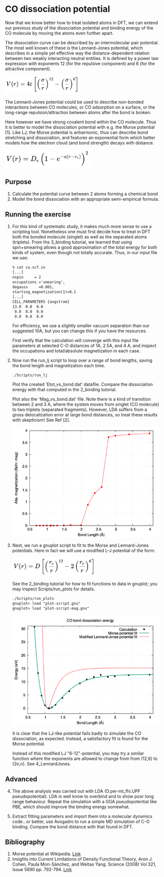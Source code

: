 # CO dissociation potential

Now that we know better how to treat isolated atoms in DFT, we can extend our previous study of the dissociation potential and binding energy of the CO molecule by moving the atoms even further apart.

The dissociation curve can be described by an intermolecular pair potential. The most well known of these is the Lennard-Jones potential, which describes in a simple yet effective way the distance-dependent relation between two weakly interacting neutral entities. It is defined by a power law expression with exponents 12 (for the repulsive component) and 6 (for the attractive component).

<img src="Ref/eqn_LJ.png" height="60"/>

The Lennard-Jones potential could be used to describe non-bonded interactions between CO molecules, or CO adsorption on a surface, or the long-range repulsion/attraction between atoms after the bond is broken.

Here however we have strong covalent bond within the CO molecule. Thus it is better to model the dissociation potential with e.g. the Morse potential [1]. Like LJ, the Morse potential is anharmonic, thus can describe bond stretching and dissociation, and features an exponential form which better  models how the electron cloud (and bond strength) decays with distance.

<img src="Ref/eqn_morse.png" height="60"/>

## Purpose
  1. Calculate the potential curve between 2 atoms forming a chemical bond
  2. Model the bond dissociation with an appropriate semi-empirical formula.

## Running the exercise
  1. For this kind of systematic study, it makes much more sense to use a scripting tool. Nonetheless one must first decide how to treat in DFT both the bonded molecule (singlet) as well as the separated atoms (triplets). From the 3_binding tutorial, we learned that using spin+smearing allows a good approximation of the total energy for both kinds of system, even though not totally accurate. Thus, in our input file we use:
     ```
     % cat co.scf.in
     [...]
     nspin     = 2
     occupations ='smearing',
     degauss     =0.001,
     starting_magnetization(1)=0.1
     [...]
     CELL_PARAMETERS {angstrom}
     13.0  0.0  0.0
      0.0  8.0  0.0
      0.0  0.0  8.0
     ```
     For efficiency, we use a slightly smaller vacuum separation than our suggested 10A, but you can change this if you have the resources.

     First verify that the calculation will converge with this input file parameters at selected C-O distances of 1A, 2.5A, and 4 A, and inspect the occupations and total/absolute magnetization in each case.

  2. Now run the run_lj script to loop over a range of bond lengths, saving the bond length and magnetization each time.
     ```
     ./Scripts/run_lj
     ```
     Plot the created 'Etot_vs_bond.dat' datafile. Compare the dissociation energy with that computed in the 2_binding tutorial.

     Plot also the 'Mag_vs_bond.dat' file. Note there is a kind of transition between 2 and 3 A, where the system moves from singlet (CO molecule) to two triplets (separated fragments). However, LDA suffers from a gross delocalization error at large bond distances, so treat these results with skepticism! See Ref [2].

     ![dissociation](Ref/plot_mag.png?raw=true "dissociation")

  4. Next, we run a gnuplot script to fit to the Morse and Lennard-Jones potentials. Here in fact we will use a modified L-J potential of the form:


     <img src="Ref/eqn_mLJ.png" height="60"/>

     See the 2_binding tutorial for how to fit functions to data in gnuplot; you may inspect Scripts/run_plots for details.
     ```
     ./Scripts/run_plots
     gnuplot> load "plot-script.gnu"
     gnuplot> load "plot-script-mag.gnu"
     ```
     
     ![dissociation](Ref/plot_morse.png?raw=true "dissociation")

     It is clear that the LJ-like potential fails badly to simulate the CO dissociation, as expected. Instead, a satisfactory fit is found for the Morse potential.

     Instead of this modified LJ "6-12"-potential, you may try a similar function where the exponents are allowed to change from  from (12,6) to (2n,n). See 4_LennardJones.

## Advanced

  4. The above analysis was carried out with LDA (O.pw-mt_fhi.UPF pseudopotential). LDA is well know to overbind and to show poor long range behaviour. Repeat the simulation with a GGA pseudopotential like PBE, which should improve the binding energy somewhat.

  5. Extract fitting parameters and import them into a molecular dynamics code...or better, use Avogadro to run a simple MD simulation of C-O binding. Compare the bond distance with that found in DFT.

## Bibliography
1. Morse potential at Wikipedia. [Link](https://en.wikipedia.org/wiki/Morse_potential)
2. Insights into Current Limitations of Density Functional Theory, Aron J. Cohen, Paula Mori-Sánchez, and Weitao Yang.  Science (2008) Vol 321, Issue 5890 pp. 792-794. [Link](https://doi.org/10.1126/science.1158722)

